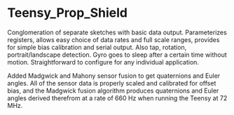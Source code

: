 # Teensy_Prop_Shield

Conglomeration of separate sketches with basic data output. Parameterizes registers, allows easy choice of data rates and full scale ranges, provides for simple bias calibration and serial output. Also tap, rotation, portrait/landscape detection. Gyro goes to sleep after a certain time without motion. Straightforward to configure for any individual application.

Added Madgwick and Mahony sensor fusion to get quaternions and Euler angles. All of the sensor data is properly scaled and calibrated for offset bias, and the Madgwick fusion algorithm produces quaternions and Euler angles derived therefrom at a rate of 660 Hz when running the Teensy at 72 MHz.
